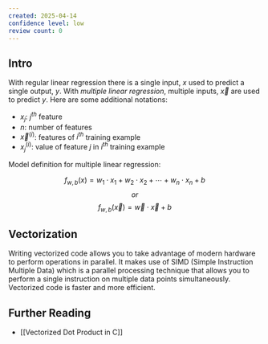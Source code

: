 ```yaml
---
created: 2025-04-14
confidence level: low
review count: 0
---
```

## Intro
With regular linear regression there is a single input, $x$ used to predict a single output, $y$. With _multiple linear regression_, multiple inputs, $\vec x$ are used to predict $y$. Here are some additional notations:
+ $x_j$: $j^{th}$ feature
+ $n$: number of features
+ $\vec x^{(i)}$: features of $i^{th}$ training example
+ $x_j^{(i)}$: value of feature $j$ in $i^{th}$ training example

Model definition for multiple linear regression:

$$f_{w,b}(x) = w_1 \cdot x_1 + w_2 \cdot x_2 + \cdots + w_n \cdot x_n + b$$
$$or$$
$$f_{w,b}(\vec x)=\vec w \cdot \vec x + b$$
## Vectorization
Writing vectorized code allows you to take advantage of modern hardware to perform operations in parallel. It makes use of SIMD (Simple Instruction Multiple Data) which is a parallel processing technique that allows you to perform a single instruction on multiple data points simultaneously. Vectorized code is faster and more efficient.

## Further Reading
+ [[Vectorized Dot Product in C]]